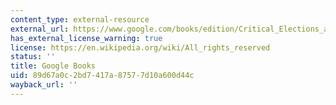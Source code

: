 ```yaml
---
content_type: external-resource
external_url: https://www.google.com/books/edition/Critical_Elections_and_Congressional_Pol/cMnZpzskhgUC?hl=en&gbpv=1
has_external_license_warning: true
license: https://en.wikipedia.org/wiki/All_rights_reserved
status: ''
title: Google Books
uid: 89d67a0c-2bd7-417a-8757-7d10a600d44c
wayback_url: ''
---
```

